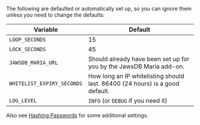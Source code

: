 The following are defaulted or automatically set up, so you can ignore them unless you need to change the defaults:

| Variable                   | Default                                                                      |
| -------------------------- | ---------------------------------------------------------------------------- |
| `LOOP_SECONDS`             | 15                                                                           |
| `LOCK_SECONDS`             | 45                                                                           |
| `JAWSDB_MARIA_URL`         | Should already have been set up for you by the JawsDB Maria add-on.          |
| `WHITELIST_EXPIRY_SECONDS` | How long an IP whitelisting should last. 86400 (24 hours) is a good default. |
| `LOG_LEVEL`                | `INFO` (or `DEBUG` if you need it)                                           |

Also see  [Hashing Passwords](Hashing-Passwords) for some additional settings.
